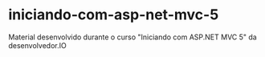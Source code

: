 # iniciando-com-asp-net-mvc-5
Material desenvolvido durante o curso "Iniciando com ASP.NET MVC 5" da desenvolvedor.IO
